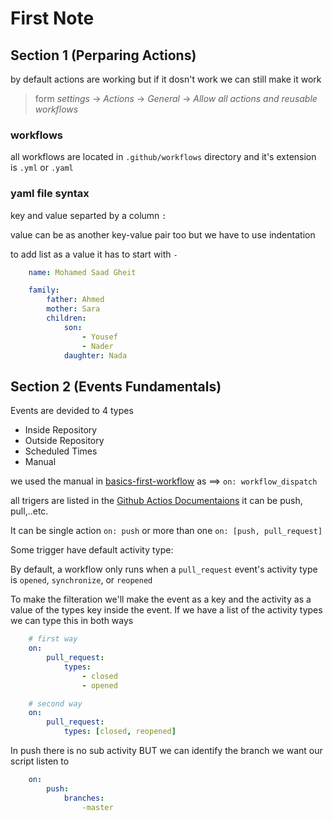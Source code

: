 # First Note

## Section 1 (Perparing Actions)

by default actions are working but if it dosn't work we can still make it work

> form _settings_ -> _Actions_ -> _General_ -> _Allow all actions and reusable workflows_

### workflows

all workflows are located in `.github/workflows` directory and it's extension is `.yml` or `.yaml`

### yaml file syntax

key and value separted by a column `:`

value can be as another key-value pair too but we have to use indentation

to add list as a value it has to start with `-`

```yml
    name: Mohamed Saad Gheit

    family: 
        father: Ahmed
        mother: Sara
        children:
            son: 
                - Yousef
                - Nader
            daughter: Nada
```

## Section 2 (Events Fundamentals)

Events are devided to 4 types

- Inside Repository
- Outside Repository
- Scheduled Times
- Manual
  
we used the manual in [basics-first-workflow](../.github/workflows/01-basics-first-workflow.yml) as ==> `on: workflow_dispatch`

all trigers are listed in the [Github Actios Documentaions](https://docs.github.com/en/actions/writing-workflows/choosing-when-your-workflow-runs/events-that-trigger-workflows) it can be push, pull,..etc.

It can be single action `on: push` or more than one `on: [push, pull_request]`

Some trigger have default activity type:

By default, a workflow only runs when a `pull_request` event's activity type is `opened`, `synchronize`, or `reopened`

To make the filteration we'll make the event as a key and the activity as a value of the types key inside the event. If we have a list of the activity types we can type this in both ways

```yml
    # first way
    on:
        pull_request:
            types:
                - closed
                - opened

    # second way
    on:
        pull_request:
            types: [closed, reopened]
```

In push there is no sub activity BUT we can identify the branch we want our script listen to

```yaml
    on:
        push:
            branches:
                -master
```
